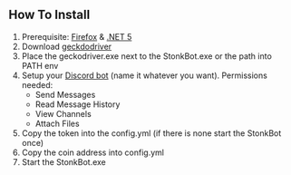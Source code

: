 ## How To Install

1. Prerequisite: [Firefox](https://www.mozilla.org/en-US/firefox/new/) & [.NET 5](https://dotnet.microsoft.com/download/dotnet/5.0)
2. Download [geckdodriver](https://github.com/mozilla/geckodriver/releases)
3. Place the geckodriver.exe next to the StonkBot.exe or the path into PATH env
4. Setup your [Discord bot](https://discord.com/developers/) (name it whatever you want). Permissions needed:
    - Send Messages
    - Read Message History
    - View Channels
    - Attach Files
5. Copy the token into the config.yml (if there is none start the StonkBot once)
6. Copy the coin address into config.yml
7. Start the StonkBot.exe
